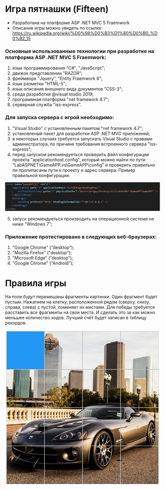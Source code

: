 # Игра пятнашки (Fifteen)
- Разработана на платформе ASP .NET MVC 5 Fraemwork
- Описание игры можно увидеть по ссылке: https://ru.wikipedia.org/wiki/%D0%98%D0%B3%D1%80%D0%B0_%D0%B2_15

### Основные использованные технологии при разработке на платформа ASP .NET MVC 5 Fraemwork:
1. язык программирования "С#", "JavaScript";
2. движок представлении "RAZOR";
3. фреймворк "Jquery", "Entity Fraemwork 6";
5. язык разметки "HTML-5";
6. язык описания внешнего вида документов "CSS-3";
7. среда разработки @visual studio 2019;
8. программная платформа "net framework 4.7";
9. серверная служба "iss-express".

### Для запуска сервера с игрой необходимо:
1. "Visual Studio" с установленным пакетом "net framework 4.7";
2. установленый пакет для разработки ASP .NET MVC приложений;
3. в некоторых случаях требуется запускать Visual Studio с правами администратора, по причине требования встроенного сервера "iss-express";
4. перед запуском рекомендуеться проверить файл конфигурации проекта "applicationhost.config", который можно найти по пути "LabASPNET\GameAPP\.vs\GameAPP\config\" и проверить правильно ли пропипасаны пути к проекту и адрес сервера. Пример правильной конфигурации:

![Screenshot](Images/Example_settings.png)

5. запуск рекомендуеться производить на операционной системе не ниже "Windows 7";

### Приложение протестировано в следующих веб-браузерах:
1. "Google Chrome" ("desktop");
2. "Mozilla Firefox" ("desktop");
3. "Microsoft Edge" ("desktop");
4. "Google Chrome" ("Android");

# Правила игры
На поле будут перемешаны фрагменты картинки. Один фрагмент будет пустым. Нажатием на клетку,
расположенной рядом (сверху, снизу, справа, слева) с пустой, поменяет их местами. Для победы требуется
расставить все фрагменты на свои места. И сделать это за как можно меньшее количество ходов.
Лучший счёт будет записан в таблицу рекордов.

![Screenshot](Images/screenshot_field.png)
